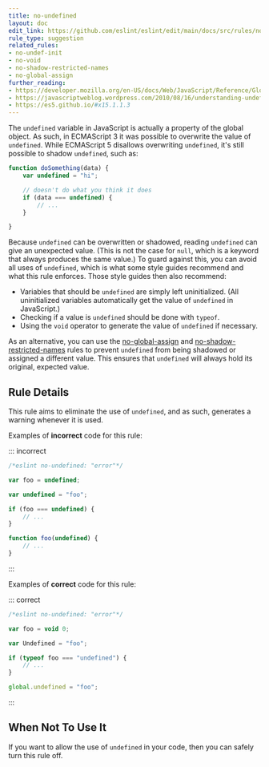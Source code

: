 ```yaml
---
title: no-undefined
layout: doc
edit_link: https://github.com/eslint/eslint/edit/main/docs/src/rules/no-undefined.md
rule_type: suggestion
related_rules:
- no-undef-init
- no-void
- no-shadow-restricted-names
- no-global-assign
further_reading:
- https://developer.mozilla.org/en-US/docs/Web/JavaScript/Reference/Global_Objects/undefined
- https://javascriptweblog.wordpress.com/2010/08/16/understanding-undefined-and-preventing-referenceerrors/
- https://es5.github.io/#x15.1.1.3
---
```



The `undefined` variable in JavaScript is actually a property of the global object. As such, in ECMAScript 3 it was possible to overwrite the value of `undefined`. While ECMAScript 5 disallows overwriting `undefined`, it's still possible to shadow `undefined`, such as:

```js
function doSomething(data) {
    var undefined = "hi";

    // doesn't do what you think it does
    if (data === undefined) {
        // ...
    }

}
```

Because `undefined` can be overwritten or shadowed, reading `undefined` can give an unexpected value. (This is not the case for `null`, which is a keyword that always produces the same value.) To guard against this, you can avoid all uses of `undefined`, which is what some style guides recommend and what this rule enforces. Those style guides then also recommend:

* Variables that should be `undefined` are simply left uninitialized. (All uninitialized variables automatically get the value of `undefined` in JavaScript.)
* Checking if a value is `undefined` should be done with `typeof`.
* Using the `void` operator to generate the value of `undefined` if necessary.

As an alternative, you can use the [no-global-assign](no-global-assign) and [no-shadow-restricted-names](no-shadow-restricted-names) rules to prevent `undefined` from being shadowed or assigned a different value. This ensures that `undefined` will always hold its original, expected value.

## Rule Details

This rule aims to eliminate the use of `undefined`, and as such, generates a warning whenever it is used.

Examples of **incorrect** code for this rule:

::: incorrect

```js
/*eslint no-undefined: "error"*/

var foo = undefined;

var undefined = "foo";

if (foo === undefined) {
    // ...
}

function foo(undefined) {
    // ...
}
```

:::

Examples of **correct** code for this rule:

::: correct

```js
/*eslint no-undefined: "error"*/

var foo = void 0;

var Undefined = "foo";

if (typeof foo === "undefined") {
    // ...
}

global.undefined = "foo";
```

:::

## When Not To Use It

If you want to allow the use of `undefined` in your code, then you can safely turn this rule off.
